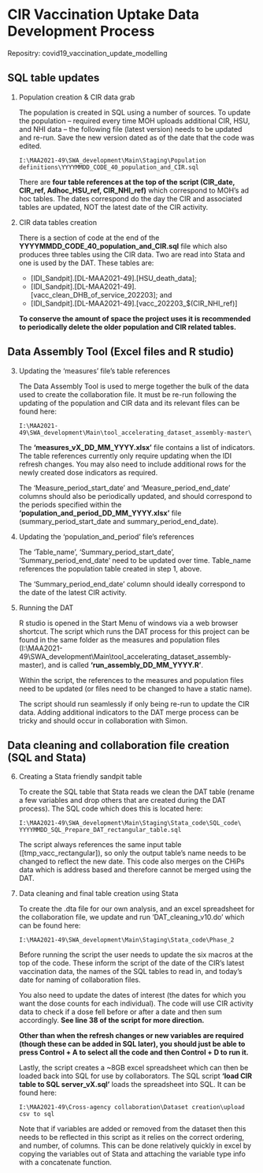 # CIR Vaccination Uptake Data Development Process

Repositry: covid19_vaccination_update_modelling

## SQL table updates

1)  Population creation & CIR data grab

    The population is created in SQL using a number of sources. To update the population – required every time MOH uploads additional CIR, HSU, and NHI data – the following file (latest version) needs to be updated and re-run. Save the new version dated as of the date that the code was edited. 
   
    ```
    I:\MAA2021-49\SWA_development\Main\Staging\Population definitions\YYYYMMDD_CODE_40_population_and_CIR.sql
    ```

    There are **four table references at the top of the script (CIR_date, CIR_ref, Adhoc_HSU_ref, CIR_NHI_ref)** which correspond to MOH’s ad hoc tables. The dates correspond do the day the CIR and associated tables are updated, NOT the latest date of the CIR activity.
   
2)  CIR data tables creation

    There is a section of code at the end of the **YYYYMMDD_CODE_40_population_and_CIR.sql** file which also produces three tables using the CIR data. Two are read into Stata and one is used by the DAT. These tables are: 
	
       *   [IDI_Sandpit].[DL-MAA2021-49].[HSU_death_data];
       *   [IDI_Sandpit].[DL-MAA2021-49].[vacc_clean_DHB_of_service_202203]; and
       *   [IDI_Sandpit].[DL-MAA2021-49].[vacc_202203_$(CIR_NHI_ref)]
	   
    **To conserve the amount of space the project uses it is recommended to periodically delete the older population and CIR related tables.**

## Data Assembly Tool (Excel files and R studio)

3)  Updating the ‘measures’ file’s table references

    The Data Assembly Tool is used to merge together the bulk of the data used to create the collaboration file. It must be re-run following the updating of the population and CIR data and its relevant files can be found here: 

    ```
    I:\MAA2021-49\SWA_development\Main\tool_accelerating_dataset_assembly-master\
    ```

    The **‘measures_vX_DD_MM_YYYY.xlsx’** file contains a list of indicators. The table references currently only require updating when the IDI refresh changes. You may also need to include additional rows for the newly created dose indicators as required.
	
    The ‘Measure_period_start_date’ and ‘Measure_period_end_date’ columns should also be periodically updated, and should correspond to the periods specified within the **‘population_and_period_DD_MM_YYYY.xlsx’** file (summary_period_start_date and summary_period_end_date).
	
4)	Updating the ‘population_and_period’ file’s references

    The ‘Table_name’, ‘Summary_period_start_date’, ‘Summary_period_end_date’ need to be updated over time. Table_name references the population table created in step 1, above. 
	
    The ‘Summary_period_end_date’ column should ideally correspond to the date of the latest CIR activity. 
	
5)	Running the DAT

    R studio is opened in the Start Menu of windows via a web browser shortcut. The script which runs the DAT process for this project can be found in the same folder as the measures and population files (I:\MAA2021-49\SWA_development\Main\tool_accelerating_dataset_assembly-master), and is called **‘run_assembly_DD_MM_YYYY.R’**.
	
    Within the script, the references to the measures and population files need to be updated (or files need to be changed to have a static name). 
	
    The script should run seamlessly if only being re-run to update the CIR data. Adding additional indicators to the DAT merge process can be tricky and should occur in collaboration with Simon.
	
## Data cleaning and collaboration file creation (SQL and Stata)

6)	Creating a Stata friendly sandpit table

    To create the SQL table that Stata reads we clean the DAT table (rename a few variables and drop others that are created during the DAT process). The SQL code which does this is located here:
	
    ```
    I:\MAA2021-49\SWA_development\Main\Staging\Stata_code\SQL_code\ YYYYMMDD_SQL_Prepare_DAT_rectangular_table.sql
    ```
	
    The script always references the same input table ([tmp_vacc_rectangular]), so only the output table’s name needs to be changed to reflect the new date. This code also merges on the CHiPs data which is address based and therefore cannot be merged using the DAT.
	
7)	Data cleaning and final table creation using Stata

    To create the .dta file for our own analysis, and an excel spreadsheet for the collaboration file, we update and run ‘DAT_cleaning_v10.do’ which can be found here:
	
    ```
    I:\MAA2021-49\SWA_development\Main\Staging\Stata_code\Phase_2
    ```
	
    Before running the script the user needs to update the six macros at the top of the code. These inform the script of the date of the CIR’s latest vaccination data, the names of the SQL tables to read in, and today’s date for naming of collaboration files.
	
    You also need to update the dates of interest (the dates for which you want the dose counts for each individual). The code will use CIR activity data to check if a dose fell before or after a date and then sum accordingly. **See line 38 of the script for more direction.**
	
    **Other than when the refresh changes or new variables are required (though these can be added in SQL later), you should just be able to press Control + A to select all the code and then Control + D to run it.**
	
    Lastly, the script creates a ~8GB excel spreadsheet which can then be loaded back into SQL for use by collaborators. The SQL script **‘load CIR table to SQL server_vX.sql’** loads the spreadsheet into SQL. It can be found here:
	
    ```
    I:\MAA2021-49\Cross-agency collaboration\Dataset creation\upload csv to sql
    ```
	
    Note that if variables are added or removed from the dataset then this needs to be reflected in this script as it relies on the correct ordering, and number, of columns. This can be done relatively quickly in excel by copying the variables out of Stata and attaching the variable type info with a concatenate function. 

